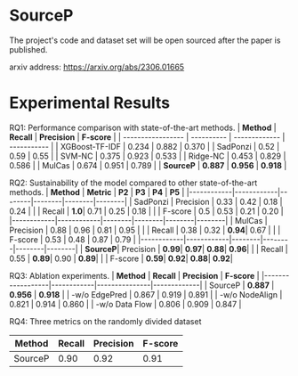 # SourceP
The project's code and dataset set will be open sourced after the paper is published.

arxiv address: https://arxiv.org/abs/2306.01665

# Experimental Results
RQ1: Performance comparison with state-of-the-art methods.
| **Method**        | **Recall** | **Precision** | **F-score** |
| ----------------- | ---------- | ------------- | ----------- |
| XGBoost-TF-IDF    | 0.234      | 0.882         | 0.370       |
| SadPonzi          | 0.52       | 0.59          | 0.55        |
| SVM-NC            | 0.375      | 0.923         | 0.533       |
| Ridge-NC          | 0.453      | 0.829         | 0.586       |
| MulCas            | 0.674      | 0.951         | 0.789       |
| **SourceP**       | **0.887**   | **0.956**      | **0.918**   |


RQ2: Sustainability of the model compared to other state-of-the-art methods.
| **Method** | **Metric** | **P2** | **P3** | **P4** | **P5** |
|------------|------------|--------|--------|--------|--------|
| SadPonzi   | Precision  | 0.33   | 0.42   | 0.18   | 0.24   |
|            | Recall     | **1.0**| 0.71   | 0.25   | 0.18   |
|            | F-score    | 0.5    | 0.53   | 0.21   | 0.20   |
|------------|------------|--------|--------|--------|--------|
| MulCas     | Precision  | 0.88   | 0.96   | 0.81   | 0.95   |
|            | Recall     | 0.38   | 0.32   | **0.94**| 0.67   |
|            | F-score    | 0.53   | 0.48   | 0.87   | 0.79   |
|------------|------------|--------|--------|--------|--------|
| **SourceP**| Precision  | **0.99**| **0.97**| **0.88**| **0.96**|
|            | Recall     | 0.55   | **0.89**| 0.90   | **0.89**|
|            | F-score    | **0.59**| **0.92**| **0.88**| **0.92**|


RQ3: Ablation experiments.
| **Method**       | **Recall** | **Precision** | **F-score** |
|------------------|------------|---------------|-------------|
| SourceP          | **0.887**  | **0.956**     | **0.918**   |
| -w/o EdgePred    | 0.867      | 0.919         | 0.891       |
| -w/o NodeAlign   | 0.821      | 0.914         | 0.860       |
| -w/o Data Flow   | 0.806      | 0.909         | 0.847       |

RQ4: Three metrics on the randomly divided dataset

| **Method** | **Recall** | **Precision** | **F-score** |
|------------|------------|---------------|-------------|
| SourceP    | 0.90       | 0.92          | 0.91        |
